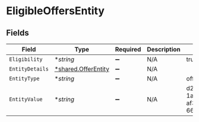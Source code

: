 # EligibleOffersEntity


## Fields

| Field                                                            | Type                                                             | Required                                                         | Description                                                      | Example                                                          |
| ---------------------------------------------------------------- | ---------------------------------------------------------------- | ---------------------------------------------------------------- | ---------------------------------------------------------------- | ---------------------------------------------------------------- |
| `Eligibility`                                                    | **string*                                                        | :heavy_minus_sign:                                               | N/A                                                              | true                                                             |
| `EntityDetails`                                                  | [*shared.OfferEntity](../../../pkg/models/shared/offerentity.md) | :heavy_minus_sign:                                               | N/A                                                              |                                                                  |
| `EntityType`                                                     | **string*                                                        | :heavy_minus_sign:                                               | N/A                                                              | offers                                                           |
| `EntityValue`                                                    | **string*                                                        | :heavy_minus_sign:                                               | N/A                                                              | d2b430fb-1afe-455a-af31-66d00377b29a                             |